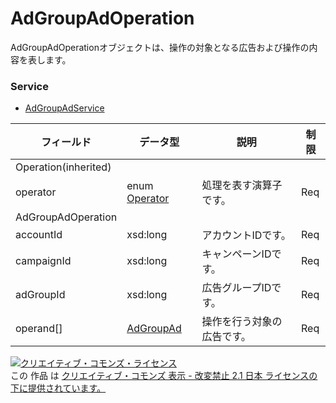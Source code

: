 # AdGroupAdOperation
AdGroupAdOperationオブジェクトは、操作の対象となる広告および操作の内容を表します。
### Service
+ [AdGroupAdService](../services/AdGroupAdService.md)

| フィールド | データ型 | 説明 | 制限 | 
|---|---|---|---|
| Operation(inherited)||||
| operator| enum <a href="./Operator.md">Operator</a>| 処理を表す演算子です。| Req |
| AdGroupAdOperation||||
| accountId| xsd:long| アカウントIDです。| Req |
| campaignId| xsd:long| キャンペーンIDです。| Req |
| adGroupId| xsd:long| 広告グループIDです。| Req |
| operand[]| <a href="./AdGroupAd.md">AdGroupAd</a>| 操作を行う対象の広告です。| Req |
<a rel="license" href="http://creativecommons.org/licenses/by-nd/2.1/jp/"><img alt="クリエイティブ・コモンズ・ライセンス" style="border-width:0" src="https://i.creativecommons.org/l/by-nd/2.1/jp/88x31.png" /></a><br />この 作品 は <a rel="license" href="http://creativecommons.org/licenses/by-nd/2.1/jp/">クリエイティブ・コモンズ 表示 - 改変禁止 2.1 日本 ライセンスの下に提供されています。</a>
